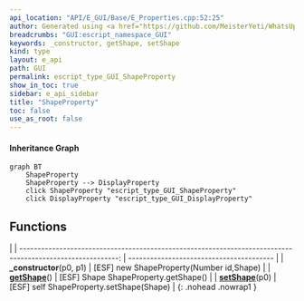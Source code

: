 ```yaml
---
api_location: "API/E_GUI/Base/E_Properties.cpp:52:25"
author: Generated using <a href="https://github.com/MeisterYeti/WhatsUpDoc">WhatsUpDoc</a>
breadcrumbs: "GUI:escript_namespace_GUI"
keywords: _constructor, getShape, setShape
kind: type
layout: e_api
path: GUI
permalink: escript_type_GUI_ShapeProperty
show_in_toc: true
sidebar: e_api_sidebar
title: "ShapeProperty"
toc: false
use_as_root: false
---
```


#### Inheritance Graph

```mermaid
graph BT
	ShapeProperty
	ShapeProperty --> DisplayProperty
	click ShapeProperty "escript_type_GUI_ShapeProperty"
	click DisplayProperty "escript_type_GUI_DisplayProperty"
```

## Functions

|
| ---------------------------------------------------------------------------------------------------------: | ---------------------------------------- | 
| **_constructor**(p0, p1)                                                                                   | [ESF] new ShapeProperty(Number id,Shape) | 
| **[getShape](classGUI_1_1ShapeProperty#classGUI_1_1ShapeProperty_1a406cf5b04dc0fe68675ef25da9e81b86)**()   | [ESF] Shape ShapeProperty.getShape()     | 
| **[setShape](classGUI_1_1ShapeProperty#classGUI_1_1ShapeProperty_1aed29380e8c97b978fc20504e1db9f197)**(p0) | [ESF] self ShapeProperty.setShape(Shape) | 
{: .nohead .nowrap1 }

